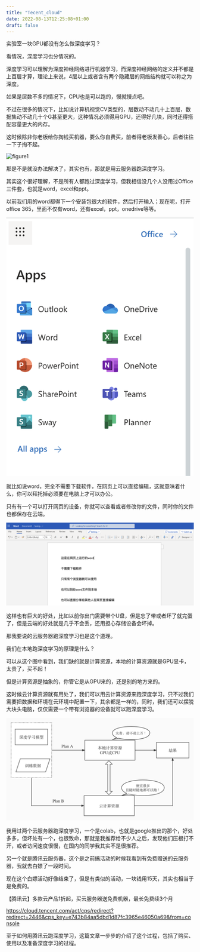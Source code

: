 ```yaml
---
title: "Tecent_cloud"
date: 2022-08-13T12:25:08+01:00
draft: false
---
```



实验室一块GPU都没有怎么做深度学习？
    
看情况，深度学习也分情况的。

深度学习可以理解为深度神经网络进行机器学习，而深度神经网络的定义并不都是上百层才算，理论上来说，4层以上或者含有两个隐藏层的网络结构就可以称之为深度。

如果是层数不多的情况下，CPU也是可以跑的，慢就慢点吧。

不过在很多的情况下，比如说计算机视觉CV类型的，层数动不动几十上百层，数据集动不动几十个G甚至更大，这种情况必须得用GPU，还得好几块，同时还得搭配容量更大的内存。

这时候除非你老板给你掏钱买机器，要么你自费买，前者得老板发善心，后者往往一下子掏不起。

![figure1](https://github.com/jzxywpf/blog/blob/main/content/posts/CS/2022-08-13-12-34-19.png)

那是不是就没办法解决了，其实也有，那就是用云服务器跑深度学习。

其实这个很好理解，不是所有人都跑过深度学习，但我相信没几个人没用过Office三件套，也就是word，excel和ppt。

以前我们用的word都得下一个安装包很大的软件，然后打开输入；现在呢，打开office 365，里面不仅有word，还有excel，ppt，onedrive等等。

![](2022-08-13-12-43-20.png)

就比如说word，完全不需要下载软件，在网页上可以直接编辑，这就意味着什么，你可以拜托掉必须要在电脑上才可以办公。

只有有一个可以打开网页的设备，你就可以查看或者修改你的文件，同时你的文件也都保存在云端。

![](2022-08-13-12-48-02.png)

这样也有巨大的好处，比如以前你出门需要带个U盘，但是忘了带或者坏了就完蛋了，但是云端的好处就是几乎不会丢，还用担心存储设备会坏掉。

那我要说的云服务器跑深度学习也是这个道理。

我们在本地跑深度学习的原理是什么？

可以从这个图中看到，我们缺的就是计算资源，本地的计算资源就是GPU显卡，太贵了，买不起！

但是计算资源是抽象的，你管它是从GPU来的，还是别的地方来的。

这时候云计算资源就有用处了，我们可以用云计算资源来跑深度学习，只不过我们需要把数据和环境在云环境中配置一下，其余都是一样的，同时，我们还可以摆脱大块头电脑，仅仅需要一个带有浏览器的设备就可以跑深度学习。

![](deep_learning.jpg)

我用过两个云服务器跑深度学习，一个是colab，也就是google推出的那个，好处多多，但坏处有一个，也很致命，那就是我推荐给不少人之后，发现他们压根打不开，或者访问速度很慢，在国内的同学我其实不是很推荐。

另一个就是腾讯云服务器，这个是之前搞活动的时候我看到有免费赠送的云服务器，我就去白嫖了一段时间。

现在这个白嫖活动好像结束了，但是有类似的活动，一块钱用15天，其实也相当于是免费的。

【腾讯云】多款云产品1折起，买云服务器送免费机器，最长免费续3个月

https://cloud.tencent.com/act/cps/redirect?redirect=2446&cps_key=e743b84aa5dbd1d87fc3965e46050a69&from=console

至于如何用腾讯云跑深度学习，这篇文章一步步的介绍了这个过程，包括了购买、使用以及准备深度学习的过程。

